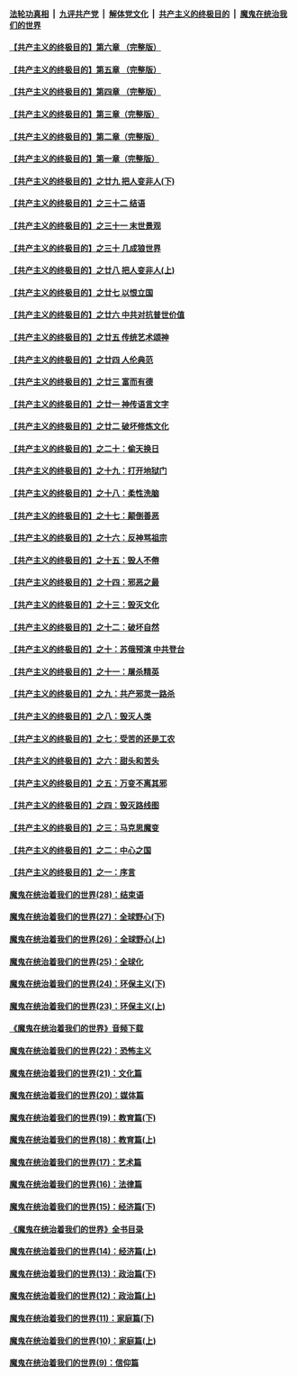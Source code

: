 

####  [法轮功真相](../../../../basic/blob/master/README.md?t=05241201) &nbsp;|&nbsp; [九评共产党](../../../../9ping.md/blob/master/README.md?t=05241201) &nbsp;|&nbsp; [解体党文化](../../../../jtdwh.md/blob/master/README.md?t=05241201)  &nbsp;|&nbsp; [共产主义的终极目的](../../../../gczydzjmd.md/blob/master/README.md?t=05241201) &nbsp;|&nbsp; [魔鬼在统治我们的世界](../../../../mgztzwmdsj.md/blob/master/README.md?t=05241201) 

#### [【共产主义的终极目的】第六章 （完整版）](../pages/nsc422/n11428913.md?t=05241201) 

#### [【共产主义的终极目的】第五章 （完整版）](../pages/nsc422/n11428912.md?t=05241201) 

#### [【共产主义的终极目的】第四章 （完整版）](../pages/nsc422/n11428907.md?t=05241201) 

#### [【共产主义的终极目的】第三章（完整版）](../pages/nsc422/n11428848.md?t=05241201) 

#### [【共产主义的终极目的】第二章（完整版）](../pages/nsc422/n11428831.md?t=05241201) 

#### [【共产主义的终极目的】第一章（完整版）](../pages/nsc422/n11417651.md?t=05241201) 

#### [【共产主义的终极目的】之廿九 把人变非人(下)](../pages/nsc422/n11344140.md?t=05241201) 

#### [【共产主义的终极目的】之三十二 结语](../pages/nsc422/n11360535.md?t=05241201) 

#### [【共产主义的终极目的】之三十一 末世景观](../pages/nsc422/n11351129.md?t=05241201) 

#### [【共产主义的终极目的】之三十 几成狼世界](../pages/nsc422/n11348280.md?t=05241201) 

#### [【共产主义的终极目的】之廿八 把人变非人(上)](../pages/nsc422/n11340492.md?t=05241201) 

#### [【共产主义的终极目的】之廿七 以恨立国](../pages/nsc422/n11336944.md?t=05241201) 

#### [【共产主义的终极目的】之廿六 中共对抗普世价值](../pages/nsc422/n11324785.md?t=05241201) 

#### [【共产主义的终极目的】之廿五 传统艺术颂神](../pages/nsc422/n11296396.md?t=05241201) 

#### [【共产主义的终极目的】之廿四 人伦典范](../pages/nsc422/n11296397.md?t=05241201) 

#### [【共产主义的终极目的】之廿三 富而有德](../pages/nsc422/n11283598.md?t=05241201) 

#### [【共产主义的终极目的】之廿一 神传语言文字](../pages/nsc422/n11263265.md?t=05241201) 

#### [【共产主义的终极目的】之廿二 破坏修炼文化](../pages/nsc422/n11245728.md?t=05241201) 

#### [【共产主义的终极目的】之二十：偷天换日](../pages/nsc422/n11238846.md?t=05241201) 

#### [【共产主义的终极目的】之十九：打开地狱门](../pages/nsc422/n11206376.md?t=05241201) 

#### [【共产主义的终极目的】之十八：柔性洗脑](../pages/nsc422/n11199994.md?t=05241201) 

#### [【共产主义的终极目的】之十七：颠倒善恶](../pages/nsc422/n11179782.md?t=05241201) 

#### [【共产主义的终极目的】之十六：反神骂祖宗](../pages/nsc422/n11166798.md?t=05241201) 

#### [【共产主义的终极目的】之十五：毁人不倦](../pages/nsc422/n11166792.md?t=05241201) 

#### [【共产主义的终极目的】之十四：邪恶之最](../pages/nsc422/n11150249.md?t=05241201) 

#### [【共产主义的终极目的】之十三：毁灭文化](../pages/nsc422/n11135227.md?t=05241201) 

#### [【共产主义的终极目的】之十二：破坏自然](../pages/nsc422/n11135214.md?t=05241201) 

#### [【共产主义的终极目的】之十：苏俄预演 中共登台](../pages/nsc422/n11118424.md?t=05241201) 

#### [【共产主义的终极目的】之十一：屠杀精英](../pages/nsc422/n11118442.md?t=05241201) 

#### [【共产主义的终极目的】之九：共产邪灵一路杀](../pages/nsc422/n11114139.md?t=05241201) 

#### [【共产主义的终极目的】之八：毁灭人类](../pages/nsc422/n11108503.md?t=05241201) 

#### [【共产主义的终极目的】之七：受苦的还是工农](../pages/nsc422/n11101809.md?t=05241201) 

#### [【共产主义的终极目的】之六：甜头和苦头](../pages/nsc422/n11096971.md?t=05241201) 

#### [【共产主义的终极目的】之五：万变不离其邪](../pages/nsc422/n11091285.md?t=05241201) 

#### [【共产主义的终极目的】之四：毁灭路线图](../pages/nsc422/n11086284.md?t=05241201) 

#### [【共产主义的终极目的】之三：马克思魔变](../pages/nsc422/n11061941.md?t=05241201) 

#### [【共产主义的终极目的】之二：中心之国](../pages/nsc422/n11047728.md?t=05241201) 

#### [【共产主义的终极目的】之一：序言](../pages/nsc422/n11086077.md?t=05241201) 

#### [魔鬼在统治着我们的世界(28)：结束语](../pages/nsc422/n10936246.md?t=05241201) 

#### [魔鬼在统治着我们的世界(27)：全球野心(下)](../pages/nsc422/n10928319.md?t=05241201) 

#### [魔鬼在统治着我们的世界(26)：全球野心(上)](../pages/nsc422/n10900318.md?t=05241201) 

#### [魔鬼在统治着我们的世界(25)：全球化](../pages/nsc422/n10788205.md?t=05241201) 

#### [魔鬼在统治着我们的世界(24)：环保主义(下)](../pages/nsc422/n10695307.md?t=05241201) 

#### [魔鬼在统治着我们的世界(23)：环保主义(上)](../pages/nsc422/n10688613.md?t=05241201) 

#### [《魔鬼在统治着我们的世界》音频下载](../pages/nsc422/n10635553.md?t=05241201) 

#### [魔鬼在统治着我们的世界(22)：恐怖主义](../pages/nsc422/n10614727.md?t=05241201) 

#### [魔鬼在统治着我们的世界(21)：文化篇](../pages/nsc422/n10597706.md?t=05241201) 

#### [魔鬼在统治着我们的世界(20)：媒体篇](../pages/nsc422/n10586579.md?t=05241201) 

#### [魔鬼在统治着我们的世界(19)：教育篇(下)](../pages/nsc422/n10564808.md?t=05241201) 

#### [魔鬼在统治着我们的世界(18)：教育篇(上)](../pages/nsc422/n10526970.md?t=05241201) 

#### [魔鬼在统治着我们的世界(17)：艺术篇](../pages/nsc422/n10499093.md?t=05241201) 

#### [魔鬼在统治着我们的世界(16)：法律篇](../pages/nsc422/n10485969.md?t=05241201) 

#### [魔鬼在统治着我们的世界(15)：经济篇(下)](../pages/nsc422/n10469975.md?t=05241201) 

#### [《魔鬼在统治着我们的世界》全书目录](../pages/nsc422/n10464261.md?t=05241201) 

#### [魔鬼在统治着我们的世界(14)：经济篇(上)](../pages/nsc422/n10457370.md?t=05241201) 

#### [魔鬼在统治着我们的世界(13)：政治篇(下)](../pages/nsc422/n10448270.md?t=05241201) 

#### [魔鬼在统治着我们的世界(12)：政治篇(上)](../pages/nsc422/n10444576.md?t=05241201) 

#### [魔鬼在统治着我们的世界(11)：家庭篇(下)](../pages/nsc422/n10440961.md?t=05241201) 

#### [魔鬼在统治着我们的世界(10)：家庭篇(上)](../pages/nsc422/n10435448.md?t=05241201) 

#### [魔鬼在统治着我们的世界(9)：信仰篇](../pages/nsc422/n10432159.md?t=05241201) 

